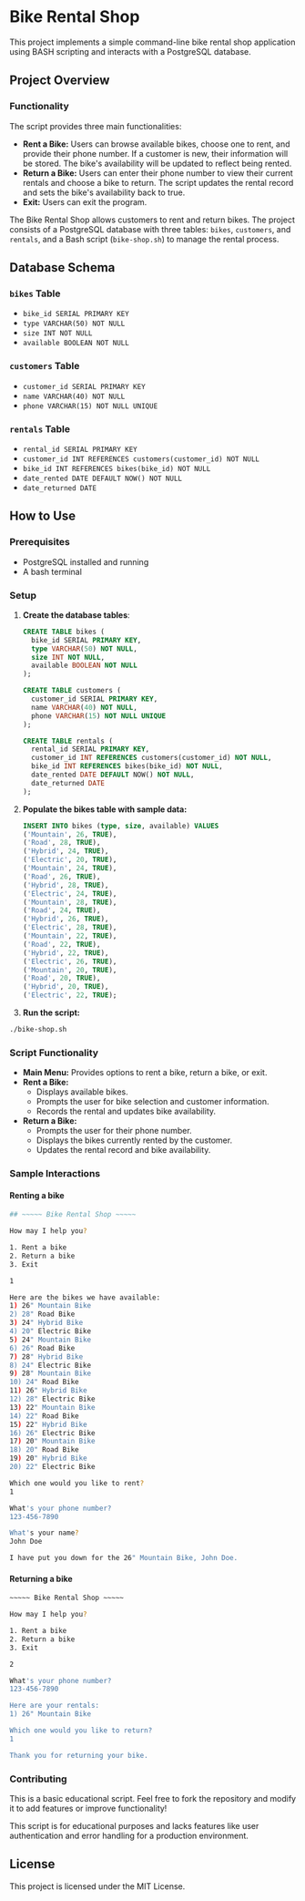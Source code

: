 # Bike Rental Shop

This project implements a simple command-line bike rental shop application using BASH scripting and interacts with a PostgreSQL database.

## Project Overview

### Functionality

The script provides three main functionalities:

- **Rent a Bike:**
  Users can browse available bikes, choose one to rent, and provide their phone number. If a customer is new, their information will be stored. The bike's availability will be updated to reflect being rented.
- **Return a Bike:**
  Users can enter their phone number to view their current rentals and choose a bike to return. The script updates the rental record and sets the bike's availability back to true.
- **Exit:**
  Users can exit the program.

The Bike Rental Shop allows customers to rent and return bikes. The project consists of a PostgreSQL database with three tables: `bikes`, `customers`, and `rentals`, and a Bash script (`bike-shop.sh`) to manage the rental process.

## Database Schema

### `bikes` Table

- `bike_id SERIAL PRIMARY KEY`
- `type VARCHAR(50) NOT NULL`
- `size INT NOT NULL`
- `available BOOLEAN NOT NULL`

### `customers` Table

- `customer_id SERIAL PRIMARY KEY`
- `name VARCHAR(40) NOT NULL`
- `phone VARCHAR(15) NOT NULL UNIQUE`

### `rentals` Table

- `rental_id SERIAL PRIMARY KEY`
- `customer_id INT REFERENCES customers(customer_id) NOT NULL`
- `bike_id INT REFERENCES bikes(bike_id) NOT NULL`
- `date_rented DATE DEFAULT NOW() NOT NULL`
- `date_returned DATE`

## How to Use

### Prerequisites

- PostgreSQL installed and running
- A bash terminal

### Setup

1. **Create the database tables**:

   ```sql
   CREATE TABLE bikes (
     bike_id SERIAL PRIMARY KEY,
     type VARCHAR(50) NOT NULL,
     size INT NOT NULL,
     available BOOLEAN NOT NULL
   );

   CREATE TABLE customers (
     customer_id SERIAL PRIMARY KEY,
     name VARCHAR(40) NOT NULL,
     phone VARCHAR(15) NOT NULL UNIQUE
   );

   CREATE TABLE rentals (
     rental_id SERIAL PRIMARY KEY,
     customer_id INT REFERENCES customers(customer_id) NOT NULL,
     bike_id INT REFERENCES bikes(bike_id) NOT NULL,
     date_rented DATE DEFAULT NOW() NOT NULL,
     date_returned DATE
   );
   ```

2. **Populate the bikes table with sample data:**

   ```sql
   INSERT INTO bikes (type, size, available) VALUES
   ('Mountain', 26, TRUE),
   ('Road', 28, TRUE),
   ('Hybrid', 24, TRUE),
   ('Electric', 20, TRUE),
   ('Mountain', 24, TRUE),
   ('Road', 26, TRUE),
   ('Hybrid', 28, TRUE),
   ('Electric', 24, TRUE),
   ('Mountain', 28, TRUE),
   ('Road', 24, TRUE),
   ('Hybrid', 26, TRUE),
   ('Electric', 28, TRUE),
   ('Mountain', 22, TRUE),
   ('Road', 22, TRUE),
   ('Hybrid', 22, TRUE),
   ('Electric', 26, TRUE),
   ('Mountain', 20, TRUE),
   ('Road', 20, TRUE),
   ('Hybrid', 20, TRUE),
   ('Electric', 22, TRUE);

   ```

3. **Run the script:**

```bash
./bike-shop.sh
```

### Script Functionality

- **Main Menu:** Provides options to rent a bike, return a bike, or exit.
- **Rent a Bike:**
  - Displays available bikes.
  - Prompts the user for bike selection and customer information.
  - Records the rental and updates bike availability.
- **Return a Bike:**
  - Prompts the user for their phone number.
  - Displays the bikes currently rented by the customer.
  - Updates the rental record and bike availability.

### Sample Interactions

#### Renting a bike

```bash
## ~~~~~ Bike Rental Shop ~~~~~

How may I help you?

1. Rent a bike
2. Return a bike
3. Exit

1

Here are the bikes we have available:
1) 26" Mountain Bike
2) 28" Road Bike
3) 24" Hybrid Bike
4) 20" Electric Bike
5) 24" Mountain Bike
6) 26" Road Bike
7) 28" Hybrid Bike
8) 24" Electric Bike
9) 28" Mountain Bike
10) 24" Road Bike
11) 26" Hybrid Bike
12) 28" Electric Bike
13) 22" Mountain Bike
14) 22" Road Bike
15) 22" Hybrid Bike
16) 26" Electric Bike
17) 20" Mountain Bike
18) 20" Road Bike
19) 20" Hybrid Bike
20) 22" Electric Bike

Which one would you like to rent?
1

What's your phone number?
123-456-7890

What's your name?
John Doe

I have put you down for the 26" Mountain Bike, John Doe.
```

#### Returning a bike

```bash
~~~~~ Bike Rental Shop ~~~~~

How may I help you?

1. Rent a bike
2. Return a bike
3. Exit

2

What's your phone number?
123-456-7890

Here are your rentals:
1) 26" Mountain Bike

Which one would you like to return?
1

Thank you for returning your bike.

```

### Contributing

This is a basic educational script. Feel free to fork the repository and modify it to add features or improve functionality!

This script is for educational purposes and lacks features like user authentication and error handling for a production environment.

## License

This project is licensed under the MIT License.
